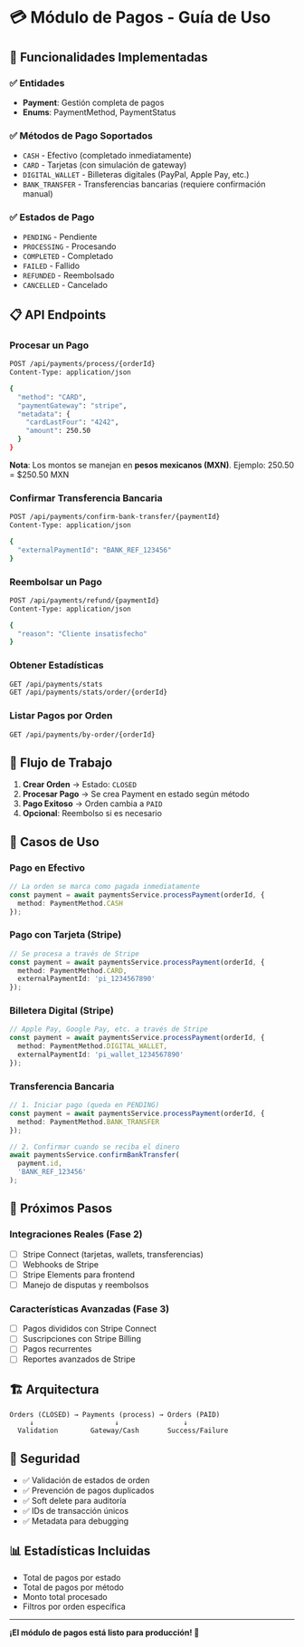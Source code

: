 # 💳 Módulo de Pagos - Guía de Uso

## 🚀 Funcionalidades Implementadas

### ✅ **Entidades**
- **Payment**: Gestión completa de pagos
- **Enums**: PaymentMethod, PaymentStatus

### ✅ **Métodos de Pago Soportados**
- `CASH` - Efectivo (completado inmediatamente)
- `CARD` - Tarjetas (con simulación de gateway)
- `DIGITAL_WALLET` - Billeteras digitales (PayPal, Apple Pay, etc.)
- `BANK_TRANSFER` - Transferencias bancarias (requiere confirmación manual)

### ✅ **Estados de Pago**
- `PENDING` - Pendiente
- `PROCESSING` - Procesando
- `COMPLETED` - Completado
- `FAILED` - Fallido
- `REFUNDED` - Reembolsado
- `CANCELLED` - Cancelado

## 📋 **API Endpoints**

### **Procesar un Pago**
```bash
POST /api/payments/process/{orderId}
Content-Type: application/json

{
  "method": "CARD",
  "paymentGateway": "stripe",
  "metadata": {
    "cardLastFour": "4242",
    "amount": 250.50
  }
}
```

**Nota**: Los montos se manejan en **pesos mexicanos (MXN)**. Ejemplo: 250.50 = $250.50 MXN

### **Confirmar Transferencia Bancaria**
```bash
POST /api/payments/confirm-bank-transfer/{paymentId}
Content-Type: application/json

{
  "externalPaymentId": "BANK_REF_123456"
}
```

### **Reembolsar un Pago**
```bash
POST /api/payments/refund/{paymentId}
Content-Type: application/json

{
  "reason": "Cliente insatisfecho"
}
```

### **Obtener Estadísticas**
```bash
GET /api/payments/stats
GET /api/payments/stats/order/{orderId}
```

### **Listar Pagos por Orden**
```bash
GET /api/payments/by-order/{orderId}
```

## 🔄 **Flujo de Trabajo**

1. **Crear Orden** → Estado: `CLOSED`
2. **Procesar Pago** → Se crea Payment en estado según método
3. **Pago Exitoso** → Orden cambia a `PAID`
4. **Opcional**: Reembolso si es necesario

## 🧪 **Casos de Uso**

### **Pago en Efectivo**
```typescript
// La orden se marca como pagada inmediatamente
const payment = await paymentsService.processPayment(orderId, {
  method: PaymentMethod.CASH
});
```

### **Pago con Tarjeta (Stripe)**
```typescript
// Se procesa a través de Stripe
const payment = await paymentsService.processPayment(orderId, {
  method: PaymentMethod.CARD,
  externalPaymentId: 'pi_1234567890'
});
```

### **Billetera Digital (Stripe)**
```typescript
// Apple Pay, Google Pay, etc. a través de Stripe
const payment = await paymentsService.processPayment(orderId, {
  method: PaymentMethod.DIGITAL_WALLET,
  externalPaymentId: 'pi_wallet_1234567890'
});
```

### **Transferencia Bancaria**
```typescript
// 1. Iniciar pago (queda en PENDING)
const payment = await paymentsService.processPayment(orderId, {
  method: PaymentMethod.BANK_TRANSFER
});

// 2. Confirmar cuando se reciba el dinero
await paymentsService.confirmBankTransfer(
  payment.id, 
  'BANK_REF_123456'
);
```

## 🔮 **Próximos Pasos**

### **Integraciones Reales** (Fase 2)
- [ ] Stripe Connect (tarjetas, wallets, transferencias)
- [ ] Webhooks de Stripe
- [ ] Stripe Elements para frontend
- [ ] Manejo de disputas y reembolsos

### **Características Avanzadas** (Fase 3)
- [ ] Pagos divididos con Stripe Connect
- [ ] Suscripciones con Stripe Billing
- [ ] Pagos recurrentes
- [ ] Reportes avanzados de Stripe

## 🏗️ **Arquitectura**

```
Orders (CLOSED) → Payments (process) → Orders (PAID)
     ↓                    ↓                ↓
  Validation        Gateway/Cash       Success/Failure
```

## 🔐 **Seguridad**

- ✅ Validación de estados de orden
- ✅ Prevención de pagos duplicados
- ✅ Soft delete para auditoría
- ✅ IDs de transacción únicos
- ✅ Metadata para debugging

## 📊 **Estadísticas Incluidas**

- Total de pagos por estado
- Total de pagos por método
- Monto total procesado
- Filtros por orden específica

---

**¡El módulo de pagos está listo para producción! 🎉**
